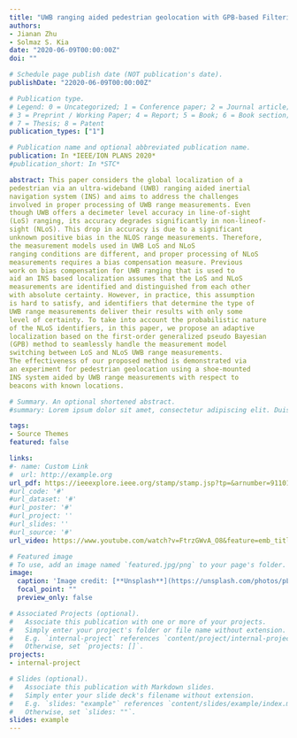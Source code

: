 ```yaml
---
title: "UWB ranging aided pedestrian geolocation with GPB-based Filtering for LoS and NLoS Measurement processing"
authors:
- Jianan Zhu
- Solmaz S. Kia
date: "2020-06-09T00:00:00Z"
doi: ""

# Schedule page publish date (NOT publication's date).
publishDate: "22020-06-09T00:00:00Z"

# Publication type.
# Legend: 0 = Uncategorized; 1 = Conference paper; 2 = Journal article;
# 3 = Preprint / Working Paper; 4 = Report; 5 = Book; 6 = Book section;
# 7 = Thesis; 8 = Patent
publication_types: ["1"]

# Publication name and optional abbreviated publication name.
publication: In *IEEE/ION PLANS 2020*
#publication_short: In *STC*

abstract: This paper considers the global localization of a
pedestrian via an ultra-wideband (UWB) ranging aided inertial
navigation system (INS) and aims to address the challenges
involved in proper processing of UWB range measurements. Even
though UWB offers a decimeter level accuracy in line-of-sight
(LoS) ranging, its accuracy degrades significantly in non-lineof-
sight (NLoS). This drop in accuracy is due to a significant
unknown positive bias in the NLOS range measurements. Therefore,
the measurement models used in UWB LoS and NLoS
ranging conditions are different, and proper processing of NLoS
measurements requires a bias compensation measure. Previous
work on bias compensation for UWB ranging that is used to
aid an INS based localization assumes that the LoS and NLoS
measurements are identified and distinguished from each other
with absolute certainty. However, in practice, this assumption
is hard to satisfy, and identifiers that determine the type of
UWB range measurements deliver their results with only some
level of certainty. To take into account the probabilistic nature
of the NLoS identifiers, in this paper, we propose an adaptive
localization based on the first-order generalized pseudo Bayesian
(GPB) method to seamlessly handle the measurement model
switching between LoS and NLoS UWB range measurements.
The effectiveness of our proposed method is demonstrated via
an experiment for pedestrian geolocation using a shoe-mounted
INS system aided by UWB range measurements with respect to
beacons with known locations.

# Summary. An optional shortened abstract.
#summary: Lorem ipsum dolor sit amet, consectetur adipiscing elit. Duis posuere tellus ac convallis placerat. Proin tincidunt magna sed ex sollicitudin condimentum.

tags:
- Source Themes
featured: false

links:
#- name: Custom Link
#  url: http://example.org
url_pdf: https://ieeexplore.ieee.org/stamp/stamp.jsp?tp=&arnumber=9110175
#url_code: '#'
#url_dataset: '#'
#url_poster: '#'
#url_project: ''
#url_slides: ''
#url_source: '#'
url_video: https://www.youtube.com/watch?v=FtrzGWvA_O8&feature=emb_title

# Featured image
# To use, add an image named `featured.jpg/png` to your page's folder. 
image:
  caption: 'Image credit: [**Unsplash**](https://unsplash.com/photos/pLCdAaMFLTE)'
  focal_point: ""
  preview_only: false

# Associated Projects (optional).
#   Associate this publication with one or more of your projects.
#   Simply enter your project's folder or file name without extension.
#   E.g. `internal-project` references `content/project/internal-project/index.md`.
#   Otherwise, set `projects: []`.
projects:
- internal-project

# Slides (optional).
#   Associate this publication with Markdown slides.
#   Simply enter your slide deck's filename without extension.
#   E.g. `slides: "example"` references `content/slides/example/index.md`.
#   Otherwise, set `slides: ""`.
slides: example
---
```


<!-- {{% alert note %}}
Click the *Cite* button above to demo the feature to enable visitors to import publication metadata into their reference management software.
{{% /alert %}}

{{% alert note %}}
Click the *Slides* button above to demo Academic's Markdown slides feature.
{{% /alert %}}

Supplementary notes can be added here, including [code and math](https://sourcethemes.com/academic/docs/writing-markdown-latex/). -->
